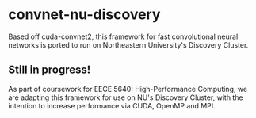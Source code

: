 convnet-nu-discovery
====================

Based off cuda-convnet2, this framework for fast convolutional neural networks
is ported to run on Northeastern University's Discovery Cluster.


Still in progress!
------------------

As part of coursework for EECE 5640: High-Performance Computing, we are adapting
this framework for use on NU's Discovery Cluster, with the intention to increase
performance via CUDA, OpenMP and MPI.

